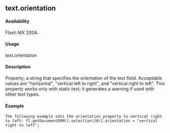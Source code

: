 ## text.orientation

#### Availability

Flash MX 2004.

#### Usage

text.orientation

#### Description

Property; a string that specifies the orientation of the text field. Acceptable values are "horizontal", "vertical left to right", and "vertical right to left".
This property works only with static text; it generates a warning if used with other text types.

#### Example

```
The following example sets the orientation property to vertical right to left: fl.getDocumentDOM().selection\[0\].orientation = "vertical right to left";

```